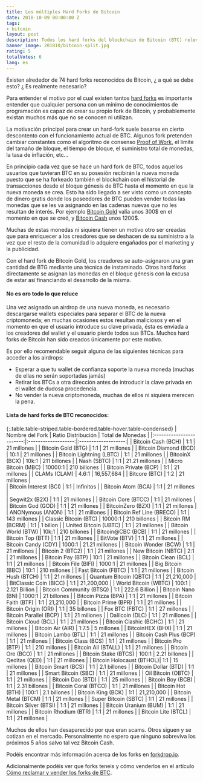 ```yaml
---
title: Los múltiples Hard Forks de Bitcoin
date: 2018-10-09 00:00:00 Z
tags:
- bitcoin
layout: post
description: Todos los hard forks del blockchain de Bitcoin (BTC) relevantes listados.
banner_image: 201810/bitcoin-split.jpg
rating: 5
totalVotes: 6
lang: es
---
```


Existen alrededor de 74 hard forks reconocidos de Bitcoin, ¿ a qué se debe esto? ¿ Es realmente necesario?

<!--more-->

Para entender el motivo por el cual existen tantos [hard forks](/hard-fork-vs-soft-fork/) es importante entender que cualquier persona con un mínimo de conocimientos de programación es capaz de crear su propio fork de Bitcoin, y probablemente existan muchos más que no se conocen ni utilizan.

La motivación principal para crear un hard-fork suele basarse en cierto descontento con el funcionamiento actual de BTC. Algunos fork pretenden cambiar constantes como el algoritmo de consenso [Proof of Work](/que-es-proof-of-work), el límite del tamaño de bloque, el tiempo de bloque, el suministro total de monedas, la tasa de inflación, etc...

En principio cada vez que se hace un hard fork de BTC, todos aquellos usuarios que tuvieran BTC en su posesión recibirán la nueva moneda puesto que se ha forkeado también el blockchain con el historial de transacciones desde el bloque génesis de BTC hasta el momento en que la nueva moneda se crea. Esto ha sido llegado a ser visto como un concepto de dinero gratis donde los poseedores de BTC pueden vender todas las monedas que se les va asignando en las cadenas nuevas que no les resultan de interés. Por ejemplo [Bitcoin Gold](/conseguir-bitcoin-gold/) valía unos 300$ en el momento en que se creó, y [Bitcoin Cash](/que-es-bitcoin-cash/) unos 1200$.

Muchas de estas monedas ni siquiera tienen un motivo otro ser creadas que para enriquecer a los creadores que se deshacen de su suministro a la vez que el resto de la comunidad lo adquiere engañados por el marketing y la publicidad.

Con el hard fork de Bitcoin Gold, los creadores se auto-asignaron una gran cantidad de BTG mediante una técnica de instaminado. Otros hard forks directamente se asignan las monedas en el bloque génesis con la excusa de estar así financiando el desarrollo de la misma.

#### No es oro todo lo que reluce

Una vez asignado un airdrop de una nueva moneda, es necesario descargarse wallets especiales para separar el BTC de la nueva criptomoneda; en muchas ocasiones estos resultan maliciosos y en el momento en que el usuario introduce su clave privada, ésta es enviada a los creadores del wallet y el usuario pierde todos sus BTCs. Muchos hard forks de Bitcoin han sido creados únicamente por este motivo.

Es por ello recomendable seguir alguna de las siguientes técnicas para acceder a los airdrops:

- Esperar a que tu wallet de confianza soporte la nueva moneda (muchas de ellas no serán soportadas jamás)
- Retirar los BTCs a otra dirección antes de introducir la clave privada en el wallet de dudosa procedencia.
- No vender la nueva criptomoneda, muchas de ellos ni siquiera merecen la pena.

#### Lista de hard forks de BTC reconocidos:

{:.table.table-striped.table-bordered.table-hover.table-condensed}
| Nombre del Fork          | Ratio Distribución  | Total de Monedas    |
|:------------------------:|:-------------------:|:-------------------:|
| Bitcoin Cash (BCH)       | 1:1                 | 21 millones        |
| Bitcoin Gold (BTG)       | 1:1                 | 21 millones        |
| Bitcoin Diamond (BCD)    | 10:1                | 21 millones        |
| Bitcoin Lightning (LBTC) | 1:1                 | 21 millones        |
| BitcoinX (BCX)           | 10k:1               | 211 billones       |
| Nash (SBTC)              | 1:1                 | 21.21 millones     |
| Micro Bitcoin (MBC)      | 10000:1             | 210 billones       |
| Bitcoin Private (BCP)    | 1:1                 | 21 millones        |
| CLAMs (CLAM)             | 4.6:1               | 16,557,684         |
| Bitcore (BTC)            | 1:2                 | 21 millones        |     
| Bitcoin Interest (BCI)   | 1:1                 | Infinitos          |
| Bitcoin Atom (BCA)       | 1:1                 | 21 millones        |	 
| Segwit2x (B2X)           | 1:1                 | 21 millones        |
| Bitcoin Core (BTCC)      | 1:1                 | 21 millones        |
| Bitcoin God (GOD)        | 1:1                 | 21 millones        |
| BitcoinZero (BZX)        | 1:1                 | 21 millones        |
| ANONymous (ANON)         | 1:1                 | 21 millones        |
| Bitcoin Ref Line (BRECO) | 1:1                 | 143 millones       |
| Classic Bitcoin (BTC)    | 10000:1             | 210 billones       |
| Bitcoin RM (BCRM)        | 1:1                 | 1 billon           |
| United Bitcoin (UBTC)    | 1:1                 | 21 millones        |
| Bitcoin World (BTW)      | 10k:1               | 210 billones       |
| Bitcoin@CBC (BCB)        | 1:1                 | 21 millones        |
| Bitcoin Top (BTT)        | 1:1                 | 21 millones        |
| BitVote (BTV)            | 1:1                 | 21 millones        |
| Bitcoin Candy (CDY)      | 1000:1              | 21.21 millones     |
| Bitcoin Wonder (BCW)     | 1:1                 | 21 millones        |
| Bitcoin 2 (BTC2)         | 1:1                 | 21 millones        |
| New Bitcoin (NBTC)       | 2:1                 | 21 millones        |
| Bitcoin Pay (BTP)        | 10:1                | 21 millones        |
| Bitcoin Clean (BCL)      | 1:1                 | 21 millones        |
| Bitcoin File (BIFI)      | 1000:1              | 21 millones        |
| Big Bitcoin (BBC)        | 10:1                | 210 millones       |
| Fast Bitcoin (FBTC)      | 1:1                 | 21 millones        |
| Bitcoin Hush (BTCH)      | 1:1                 | 21 millones        |
| Quantum Bitcoin (QBTC)   | 1:1                 | 21,210,000         |
| BitClassic Coin (BICC)   | 1:1                 | 21,200,000         |
| World Bitcoin (WBTC)     | 100:1               | 2.121 Billion      |
| Bitcoin Community (BTSQ) | 1:1                 | 222.6 Billion      |
| Bitcoin Nano (BN)        | 1000:1              | 21 billones        |
| Bitcoin Pizza (BPA)      | 1:1                 | 21 millones        |
| Bitcoin Faith (BTF)      | 1:1                 | 21,210,000         |
| Bitcoin Prime (BPR)      | 1:1                 | 21 millones        |
| Bitcoin Origin (ORI)     | 1:1                 | 35 billones        |
| Fox BTC (FBTC)           | 1:1                 | 27 millones        |
| Bitcoin Parallel (BCP)   | 1:1                 | 21 millones        |
| Dalilcoin (DLC)          | 1:1                 | 21 millones        |
| Bitcoin Cloud (BCL)      | 1:1                 | 21 millones        |
| Bitcoin Clashic (BCHC)   | 1:1                 | 21 millones        |
| Bitcoin Air (AIR)        | 1:7.5               | 5 millones         |
| BitcoinHEX (BHX)         | 1:1                 | 21 millones        |
| Bitcoin Lambo (BTL)      | 1:1                 | 21 millones        |
| Bitcoin Cash Plus (BCP)  | 1:1                 | 21 millones        |
| Bitcoin Class (BCS)      | 1:1                 | 21 millones        |
| Bitcoin Pro (BTP)        | 1:1                 | 210 millones       |
| Bitcoin All (BTALL)      | 1:1                 | 21 millones        |
| Bitcoin Ore (BCO)        | 1:1                 | 21 millones        |
| Bitcoin Stake (BTCS)     | 100:1               | 2.21 billones      |
| Qeditas (QED)            | 1:1                 | 21 millones        |
| Bitcoin Holocaust (BTHOL)| 1:1                 | 15 millones        |
| Bitcoin Smart (BCS)      | 1:1                 | 2.1 billones       |
| Bitcoin Dollar (BTD)     | 1:1                 | 21 millones        |
| Smart Bitcoin (SBC)      | 1:1                 | 21 millones        |
| Oil Bitcoin (OBTC)       | 1:1                 | 21 millones        |
| Bitcoin Dao (BTD)        | 1:1                 | 25 millones        |
| Bitcoin Boy (BCB)        | 1:1                 | 2.31 billones      |
| Bitcoin Coral (BTCO)     | 1:1                 | 21 millones        |
| Bitcoin Hot (BTH)        | 100:1               | 2.1 billones       |
| Bitcoin King (BCK)       | 1:1                 | 21,210,000         |
| Bitcoin Metal (BTCM)     | 1:1                 | 21 millones        |
| Super Bitcoin (SBTC)     | 1:1                 | 21 millones        |
| Bitcoin Silver (BTSI)    | 1:1                 | 21 millones        |
| Bitcoin Uranium (BUM)    | 1:1                 | 21 millones        |
| Bitcoin Rhodium (BTR)    | 1:1                 | 21 millones        |
| Bitcoin Lite (BTCL)      | 1:1                 | 21 millones        |


Muchos de ellos han desaparecido por que eran scams. Otros siguen y se cotizan en el mercado. Personalmente no espero que ninguno sobreviva los próximos 5 años salvo tal vez Bitcoin Cash.

Podéis encontrar más información acerca de los forks en <a rel="nofollow" href="https://forkdrop.io/">forkdrop.io</a>.

Adicionalmente podéis ver que forks teneis y cómo venderlos en el artículo [Cómo reclamar y vender los forks de BTC](/vender-reclamar-forks-bitcoin/).

